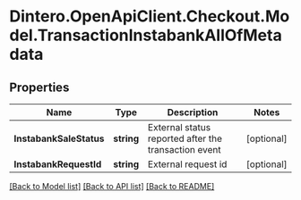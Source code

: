 # Dintero.OpenApiClient.Checkout.Model.TransactionInstabankAllOfMetadata

## Properties

Name | Type | Description | Notes
------------ | ------------- | ------------- | -------------
**InstabankSaleStatus** | **string** | External status reported after the transaction event  | [optional] 
**InstabankRequestId** | **string** | External request id  | [optional] 

[[Back to Model list]](../README.md#documentation-for-models) [[Back to API list]](../README.md#documentation-for-api-endpoints) [[Back to README]](../README.md)

